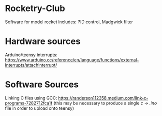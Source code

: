 # Rocketry-Club
Software for model rocket 
Includes: PID control, Madgwick filter

# Hardware sources
Arduino/teensy interrupts: https://www.arduino.cc/reference/en/language/functions/external-interrupts/attachinterrupt/

# Software Sources
Linking C files using GCC: https://randerson112358.medium.com/link-c-programs-7282712fca1f
(this may be necessary to produce a single *c* $\rightarrow$ *.ino* file in order to upload onto teensy)
